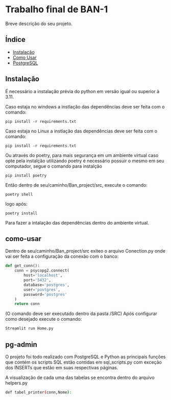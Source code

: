 # Trabalho final de BAN-1

Breve descrição do seu projeto.

## Índice

- [Instalação](#instalação)
- [Como Usar](#como-usar)
- [PostgreSQL](#pg-admin)

## Instalação
É necessário a instalação prévia do python em versão igual ou superior à 3.11.

Caso estaja no windows a instlação das dependências deve ser feita com o comando:

```
pip install -r requirements.txt
```


Caso estaja no Linux a instlação das dependências deve ser feita com o comando:

```
pip install -r requirements.txt 

```

Ou através do poetry, para mais segurança em um ambiente virtual
caso opte pela instalção utilizando poetry é necessário possuir 
o mesmo em seu computador, segue o comando para instalção

```
pip install poetry
```

Então dentro de seu/caminho/Ban_project/src, execute o comando:

```
poetry shell
```

logo após:

```
poetry install
```
Para fazer a intalação das dependências dentro do ambiente virtual. 

## como-usar

Dentro de seu/caminho/Ban_project/src exiteo o arquivo Conection.py
onde vai ser feita a configuração da conexão com o banco:

```python
def get_conn():
    conn = psycopg2.connect(
        host='localhost',
        port='5432',
        database='postgres',
        user='postgres',
        password='postgres'
    )
    return conn
```
(O comando deve ser executado dentro da pasta /SRC)
Após configurar como desejado execute o comando:

```bash
Streamlit run Home.py
```
## pg-admin
O projeto foi todo realizado com PostgreSQL e Python
as principais funções que contém os scripts SQL estão contidas
em sql_scripts.py com exceção dos INSERTs que estão em suas respectivas páginas.

A visualização de cada uma das tabelas se encontra dentro do arquivo helpers.py

```bash
def tabel_printer(conn,Nome):
```







